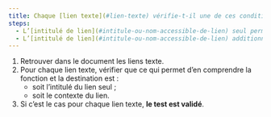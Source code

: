 ```yaml
---
title: Chaque [lien texte](#lien-texte) vérifie-t-il une de ces conditions (hors cas particuliers) ?
steps:
  - L’[intitulé de lien](#intitule-ou-nom-accessible-de-lien) seul permet d’en comprendre la fonction et la destination.
  - L’[intitulé de lien](#intitule-ou-nom-accessible-de-lien) additionné au [contexte du lien](#contexte-du-lien) permet d’en comprendre la fonction et la destination.
---
```


1. Retrouver dans le document les liens texte.
2. Pour chaque lien texte, vérifier que ce qui permet d’en comprendre la fonction et la destination est :
   - soit l’intitulé du lien seul ;
   - soit le contexte du lien.
3. Si c’est le cas pour chaque lien texte, **le test est validé**.
